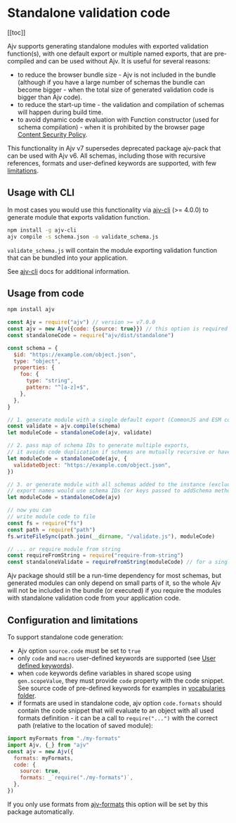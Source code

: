 # Standalone validation code

[[toc]]

Ajv supports generating standalone modules with exported validation function(s), with one default export or multiple
named exports, that are pre-compiled and can be used without Ajv. It is useful for several reasons:

- to reduce the browser bundle size - Ajv is not included in the bundle (although if you have a large number of schemas
  the bundle can become bigger - when the total size of generated validation code is bigger than Ajv code).
- to reduce the start-up time - the validation and compilation of schemas will happen during build time.
- to avoid dynamic code evaluation with Function constructor (used for schema compilation) - when it is prohibited by
  the browser page [Content Security Policy](./security.md#content-security-policy).

This functionality in Ajv v7 supersedes deprecated package ajv-pack that can be used with Ajv v6. All schemas, including
those with recursive references, formats and user-defined keywords are supported, with
few [limitations](#configuration-and-limitations).

## Usage with CLI

In most cases you would use this functionality via [ajv-cli](https://github.com/jessedc/ajv-cli) (>= 4.0.0) to generate
module that exports validation function.

```sh
npm install -g ajv-cli
ajv compile -s schema.json -o validate_schema.js
```

`validate_schema.js` will contain the module exporting validation function that can be bundled into your application.

See [ajv-cli](https://github.com/jessedc/ajv-cli) docs for additional information.

## Usage from code

```sh
npm install ajv
```

```javascript
const Ajv = require("ajv") // version >= v7.0.0
const ajv = new Ajv({code: {source: true}}) // this option is required to generate standalone code
const standaloneCode = require("ajv/dist/standalone")

const schema = {
  $id: "https://example.com/object.json",
  type: "object",
  properties: {
    foo: {
      type: "string",
      pattern: "^[a-z]+$",
    },
  },
}

// 1. generate module with a single default export (CommonJS and ESM compatible):
const validate = ajv.compile(schema)
let moduleCode = standaloneCode(ajv, validate)

// 2. pass map of schema IDs to generate multiple exports,
// it avoids code duplication if schemas are mutually recursive or have some share elements:
let moduleCode = standaloneCode(ajv, {
  validateObject: "https://example.com/object.json",
})

// 3. or generate module with all schemas added to the instance (excluding meta-schemas),
// export names would use schema IDs (or keys passed to addSchema method):
let moduleCode = standaloneCode(ajv)

// now you can
// write module code to file
const fs = require("fs")
const path = require("path")
fs.writeFileSync(path.join(__dirname, "/validate.js"), moduleCode)

// ... or require module from string
const requireFromString = require("require-from-string")
const standaloneValidate = requireFromString(moduleCode) // for a single default export
```

Ajv package should still be a run-time dependency for most schemas, but generated modules can only depend on small parts
of it, so the whole Ajv will not be included in the bundle (or executed) if you require the modules with standalone
validation code from your application code.

## Configuration and limitations

To support standalone code generation:

- Ajv option `source.code` must be set to `true`
- only `code` and `macro` user-defined keywords are supported (see [User defined keywords](./keywords.md)).
- when `code` keywords define variables in shared scope using `gen.scopeValue`, they must provide `code` property with
  the code snippet. See source code of pre-defined keywords for examples
  in [vocabularies folder](https://github.com/ajv-validator/ajv/blob/master/lib/vocabularies).
- if formats are used in standalone code, ajv option `code.formats` should contain the code snippet that will evaluate
  to an object with all used formats definition - it can be a call to `require("...")` with the correct path (relative
  to the location of saved module):

```javascript
import myFormats from "./my-formats"
import Ajv, {_} from "ajv"
const ajv = new Ajv({
  formats: myFormats,
  code: {
    source: true,
    formats: _`require("./my-formats")`,
  },
})
```

If you only use formats from [ajv-formats](https://github.com/ajv-validator/ajv-formats) this option will be set by this
package automatically.
